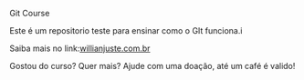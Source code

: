Git Course

Este é um repositorio teste para ensinar como o GIt funciona.i

Saiba mais no link:[willianjuste.com.br](http://willianjusten.com.br)

Gostou do curso? Quer mais? Ajude com uma doação, até um café é valido!
